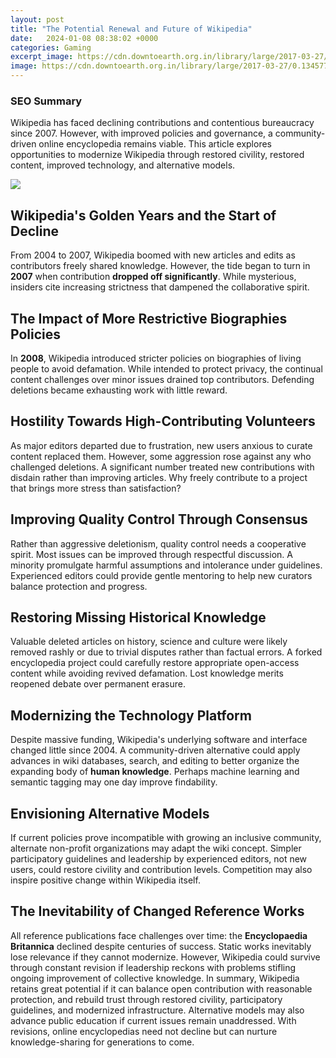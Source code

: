 ```yaml
---
layout: post
title: "The Potential Renewal and Future of Wikipedia"
date:   2024-01-08 08:38:02 +0000
categories: Gaming
excerpt_image: https://cdn.downtoearth.org.in/library/large/2017-03-27/0.13457700_1490622493_solar+wind.jpg
image: https://cdn.downtoearth.org.in/library/large/2017-03-27/0.13457700_1490622493_solar+wind.jpg
---
```


### SEO Summary
Wikipedia has faced declining contributions and contentious bureaucracy since 2007. However, with improved policies and governance, a community-driven online encyclopedia remains viable. This article explores opportunities to modernize Wikipedia through restored civility, restored content, improved technology, and alternative models. 

![](https://cdn.downtoearth.org.in/library/large/2017-03-27/0.13457700_1490622493_solar+wind.jpg)
## Wikipedia's Golden Years and the Start of Decline
From 2004 to 2007, Wikipedia boomed with new articles and edits as contributors freely shared knowledge. However, the tide began to turn in **2007** when contribution **dropped off significantly**. While mysterious, insiders cite increasing strictness that dampened the collaborative spirit. 
## The Impact of More Restrictive Biographies Policies  
In **2008**, Wikipedia introduced stricter policies on biographies of living people to avoid defamation. While intended to protect privacy, the continual content challenges over minor issues drained top contributors. Defending deletions became exhausting work with little reward.
## Hostility Towards High-Contributing Volunteers
As major editors departed due to frustration, new users anxious to curate content replaced them. However, some aggression rose against any who challenged deletions. A significant number treated new contributions with disdain rather than improving articles. Why freely contribute to a project that brings more stress than satisfaction? 
## Improving Quality Control Through Consensus  
Rather than aggressive deletionism, quality control needs a cooperative spirit. Most issues can be improved through respectful discussion. A minority promulgate harmful assumptions and intolerance under guidelines. Experienced editors could provide gentle mentoring to help new curators balance protection and progress.
## Restoring Missing Historical Knowledge
Valuable deleted articles on history, science and culture were likely removed rashly or due to trivial disputes rather than factual errors. A forked encyclopedia project could carefully restore appropriate open-access content while avoiding revived defamation. Lost knowledge merits reopened debate over permanent erasure.
## Modernizing the Technology Platform  
Despite massive funding, Wikipedia's underlying software and interface changed little since 2004. A community-driven alternative could apply advances in wiki databases, search, and editing to better organize the expanding body of **human knowledge**. Perhaps machine learning and semantic tagging may one day improve findability. 
## Envisioning Alternative Models  
If current policies prove incompatible with growing an inclusive community, alternate non-profit organizations may adapt the wiki concept. Simpler participatory guidelines and leadership by experienced editors, not new users, could restore civility and contribution levels. Competition may also inspire positive change within Wikipedia itself.
## The Inevitability of Changed Reference Works  
All reference publications face challenges over time: the **Encyclopaedia Britannica** declined despite centuries of success. Static works inevitably lose relevance if they cannot modernize. However, Wikipedia could survive through constant revision if leadership reckons with problems stifling ongoing improvement of collective knowledge.
In summary, Wikipedia retains great potential if it can balance open contribution with reasonable protection, and rebuild trust through restored civility, participatory guidelines, and modernized infrastructure. Alternative models may also advance public education if current issues remain unaddressed. With revisions, online encyclopedias need not decline but can nurture knowledge-sharing for generations to come.